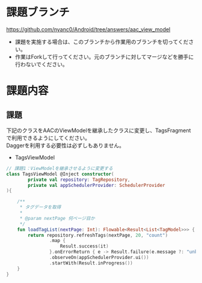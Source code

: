 # 課題ブランチ
https://github.com/nyanc0/Android/tree/answers/aac_view_model

- 課題を実施する場合は、このブランチから作業用のブランチを切ってください。
- 作業はForkして行ってください。元のブランチに対してマージなどを勝手に行わないでください。

# 課題内容
## 課題
下記のクラスをAACのViewModelを継承したクラスに変更し、TagsFragmentで利用できるようにしてください。  
Daggerを利用する必要性は必ずしもありません。

- TagsViewModel

```kt
// 課題1：ViewModelを継承させるように変更する
class TagsViewModel @Inject constructor(
        private val repository: TagRepository,
        private val appSchedulerProvider: SchedulerProvider
){

    /**
     * タグデータを取得
     *
     * @param nextPage 何ページ目か
     */
    fun loadTagList(nextPage: Int): Flowable<Result<List<TagModel>>> {
        return repository.refreshTags(nextPage, 20, "count")
                .map {
                    Result.success(it)
                }.onErrorReturn { e -> Result.failure(e.message ?: "unknown", e) }
                .observeOn(appSchedulerProvider.ui())
                .startWith(Result.inProgress())
    }
}
```
